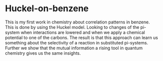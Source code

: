 # Huckel-on-benzene
This is my first work in chemistry about correlation patterns in benzene.
This is done by using the Huckel model. Looking to changes of the pi-system when interactions are lowered and when we apply a chemical potential to one of the carbons. 
The result is that this approach can learn us something about the selectivity of a reaction in substituted pi-systems. Further we show that the mutual information a rising tool in quantum chemistry gives us the same insights. 


